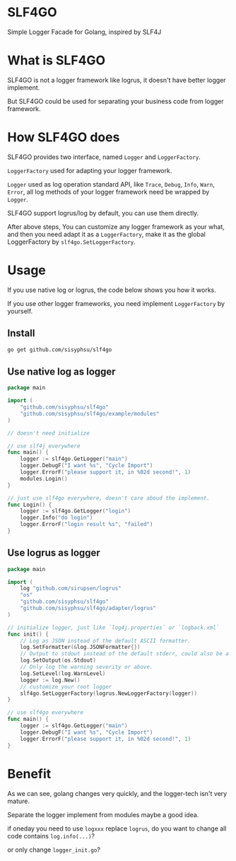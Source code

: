 # SLF4GO
Simple Logger Facade for Golang, inspired by SLF4J

# What is SLF4GO

SLF4GO is not a logger framework like logrus, it doesn't have better logger implement. 

But SLF4GO could be used for separating your business code from logger framework.

# How SLF4GO does

SLF4GO provides two interface, named `Logger` and `LoggerFactory`.

`LoggerFactory` used for adapting your logger framework.

`Logger` used as log operation standard API, like `Trace`, `Debug`, `Info`, `Warn`, `Error`, 
all log methods of your logger framework need be wrapped by `Logger`.

SLF4GO support logrus/log by default, you can use them directly.

After above steps, 
You can customize any logger framework as your what, 
and then you need adapt it as a `LoggerFactory`, make it as the global LoggerFactory by `slf4go.SetLoggerFactory`.

# Usage

If you use native log or logrus, the code below shows you how it works.

If you use other logger frameworks, you need implement `LoggerFactory` by yourself.

## Install

```bash
go get github.com/sisyphsu/slf4go
```

## Use native log as logger

```go
package main

import (
    "github.com/sisyphsu/slf4go"
    "github.com/sisyphsu/slf4go/example/modules"
)

// doesn't need initialize

// use slf4j everywhere
func main() {
    logger := slf4go.GetLogger("main")
    logger.DebugF("I want %s", "Cycle Import")
    logger.ErrorF("please support it, in %02d second!", 1)
    modules.Login()
}

// just use slf4go everywhere, doesn't care aboud the implement.
func Login() {
    logger := slf4go.GetLogger("login")
    logger.Info("do login")
    logger.ErrorF("login result %s", "failed")
}
```

## Use logrus as logger


```go
package main

import (
    log "github.com/sirupsen/logrus"
    "os"
    "github.com/sisyphsu/slf4go"
    "github.com/sisyphsu/slf4go/adapter/logrus"
)

// initialize logger, just like `log4j.properties` or `logback.xml`
func init() {
    // Log as JSON instead of the default ASCII formatter.
    log.SetFormatter(&log.JSONFormatter{})
    // Output to stdout instead of the default stderr, could also be a file.
    log.SetOutput(os.Stdout)
    // Only log the warning severity or above.
    log.SetLevel(log.WarnLevel)
    logger := log.New()
    // customize your root logger
    slf4go.SetLoggerFactory(logrus.NewLoggerFactory(logger))
}

// use slf4go everywhere
func main() {
    logger := slf4go.GetLogger("main")
    logger.DebugF("I want %s", "Cycle Import")
    logger.ErrorF("please support it, in %02d second!", 1)
}
```

# Benefit

As we can see, golang changes very quickly, and the logger-tech isn't very mature.

Separate the logger implement from modules maybe a good idea.

if oneday you need to use `logxxx` replace `logrus`, 
do you want to change all code contains `log.info(...)`?
   
or only change `logger_init.go`?